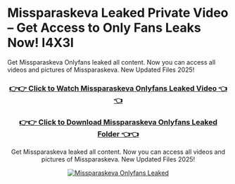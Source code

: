 # Missparaskeva Leaked Private Video – Get Access to Only Fans Leaks Now! I4X3l

Get Missparaskeva Onlyfans leaked all content. Now you can access all videos and pictures of Missparaskeva. New Updated Files 2025!  
<div align="center">
  
### [👉👉 Click to Watch Missparaskeva Onlyfans Leaked Video 👈👈](https://links2leaks.com?utm_source=missparaskeva&utm_medium=gitshort)  
### [👉👉 Click to Download Missparaskeva Onlyfans Leaked Folder 👈👈](https://links2leaks.com?utm_source=missparaskeva&utm_medium=gitshort)  

Get Missparaskeva leaked all content. Now you can access all videos and pictures of Missparaskeva. New Updated Files 2025!  

[![Missparaskeva Onlyfans Leaked](https://i.ibb.co/93hzkbrt/l2l.gif)](https://links2leaks.com?utm_source=missparaskeva&utm_medium=gitshort)  

</div>
